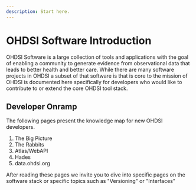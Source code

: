 ```yaml
---
description: Start here.
---
```


# OHDSI Software Introduction

OHDSI Software is a large collection of tools and applications with the goal of enabling a community to generate evidence from observational data that leads to better health and better care. While there are many software projects in OHDSI a subset of that software is that is core to the mission of OHDSI is documented here specifically for developers who would like to contribute to or extend the core OHDSI tool stack.



## Developer Onramp

The following pages present the knowledge map for new OHDSI developers.

1. The Big Picture
2. The Rabbits
3. Atlas/WebAPI&#x20;
4. Hades
5. data.ohdsi.org



After reading these pages we invite you to dive into specific pages on the software stack or specific topics such as "Versioning" or "Interfaces"&#x20;



